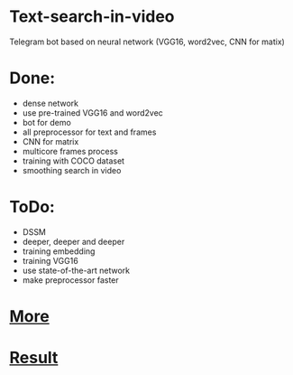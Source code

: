 # Text-search-in-video
Telegram bot based on neural network (VGG16, word2vec, CNN for matix)

# Done:
-   dense network
-   use pre-trained VGG16 and word2vec
-   bot for demo
-   all preprocessor for text and frames
-   CNN for matrix
-   multicore frames process
-   training with COCO dataset
-   smoothing search in video

# ToDo:
-   DSSM
-   deeper, deeper and deeper
-   training embedding
-   training VGG16
-   use state-of-the-art network
-   make preprocessor faster

# [More](https://github.com/josdas/Text-search-in-video/blob/master/%D0%9D%D0%B0%D1%83%D0%BC%D0%BE%D0%B2%20%D0%A1%D1%82%D0%B0%D1%81.pdf)

# [Result](https://github.com/josdas/Text-search-in-video/blob/master/RESULTS.MD)
